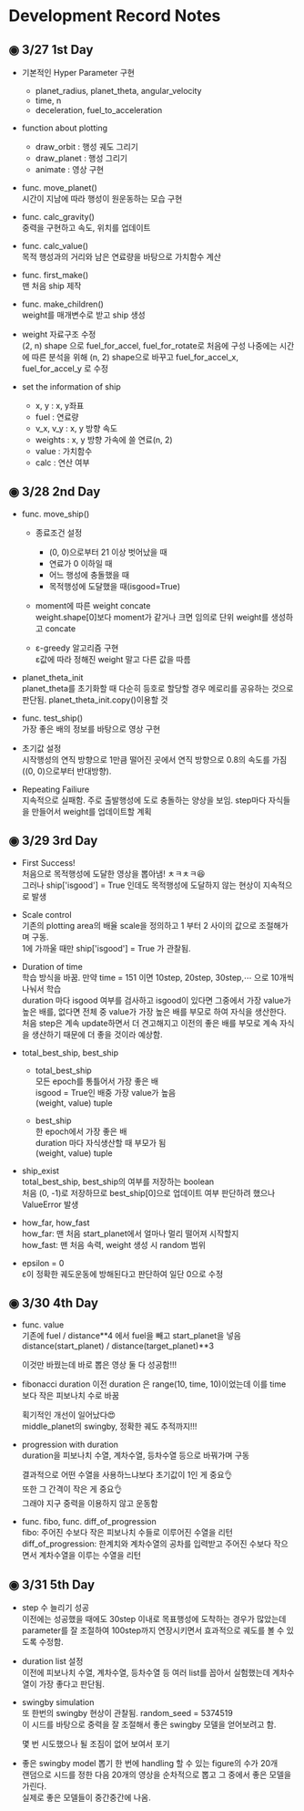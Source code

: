 # Development Record Notes

## ◉ 3/27 1st Day

- 기본적인 Hyper Parameter 구현

  - planet_radius, planet_theta, angular_velocity
  - time, n
  - deceleration, fuel_to_acceleration

- function about plotting

  - draw_orbit : 행성 궤도 그리기
  - draw_planet : 행성 그리기
  - animate : 영상 구현

- func. move_planet()  
  시간이 지남에 따라 행성이 원운동하는 모습 구현

- func. calc_gravity()  
  중력을 구현하고 속도, 위치를 업데이트

- func. calc_value()  
  목적 행성과의 거리와 남은 연료량을 바탕으로 가치함수 계산

- func. first_make()  
  맨 처음 ship 제작

- func. make_children()  
  weight를 매개변수로 받고 ship 생성

- weight 자료구조 수정  
  (2, n) shape 으로 fuel_for_accel, fuel_for_rotate로 처음에 구성
  나중에는 시간에 따른 분석을 위해 (n, 2) shape으로 바꾸고 fuel_for_accel_x, fuel_for_accel_y 로 수정

- set the information of ship
  - x, y : x, y좌표
  - fuel : 연료량
  - v_x, v_y : x, y 방향 속도
  - weights : x, y 방향 가속에 쓸 연료(n, 2)
  - value : 가치함수
  - calc : 연산 여부

## ◉ 3/28 2nd Day

- func. move_ship()

  - 종료조건 설정

    - (0, 0)으로부터 21 이상 벗어났을 때
    - 연료가 0 이하일 때
    - 어느 행성에 충돌했을 때
    - 목적행성에 도달했을 때(isgood=True)

  - moment에 따른 weight concate  
    weight.shape[0]보다 moment가 같거나 크면 임의로 단위 weight를 생성하고 concate

  - ɛ-greedy 알고리즘 구현  
    ɛ값에 따라 정해진 weight 말고 다른 값을 따름

- planet_theta_init  
  planet_theta를 초기화할 때 다순히 등호로 할당할 경우 메로리를 공유하는 것으로 판단됨. planet_theta_init.copy()이용할 것

- func. test_ship()  
  가장 좋은 배의 정보를 바탕으로 영상 구현

- 초기값 설정  
  시작행성의 연직 방향으로 1만큼 떨어진 곳에서 연직 방향으로 0.8의 속도를 가짐((0, 0)으로부터 반대방향).

- Repeating Failiure  
  지속적으로 실패함. 주로 출발행성에 도로 충돌하는 양상을 보임.
  step마다 자식들을 만들어서 weight를 업데이트할 계획

## ◉ 3/29 3rd Day

- First Success!  
  처음으로 목적행성에 도달한 영상을 뽑아냄! ㅊㅋㅊㅋ😆  
  그러나 ship['isgood'] = True 인데도 목적행성에 도달하지 않는 현상이 지속적으로 발생

- Scale control  
  기존의 plotting area의 배율 scale을 정의하고 1 부터 2 사이의 값으로 조절해가며 구동.  
  1에 가까울 때만 ship['isgood'] = True 가 관찰됨.

- Duration of time  
  학습 방식을 바꿈. 만약 time = 151 이면 10step, 20step, 30step,⋯ 으로 10개씩 나눠서 학습  
  duration 마다 isgood 여부를 검사하고 isgood이 있다면 그중에서 가장 value가 높은 배를, 없다면 전체 중 value가 가장 높은 배를 부모로 하여 자식을 생산한다.  
  처음 step은 계속 update하면서 더 견고해지고 이전의 좋은 배를 부모로 계속 자식을 생산하기 때문에 더 좋을 것이라 예상함.

- total_best_ship, best_ship

  - total_best_ship  
    모든 epoch를 통틀어서 가장 좋은 배  
    isgood = True인 배중 가장 value가 높음  
    (weight, value) tuple

  - best_ship  
    한 epoch에서 가장 좋은 배  
    duration 마다 자식생산할 때 부모가 됨  
    (weight, value) tuple

- ship_exist  
  total_best_ship, best_ship의 여부를 저장하는 boolean  
  처음 (0, -1)로 저장하므로 best_ship[0]으로 업데이트 여부 판단하려 했으나 ValueError 발생

- how_far, how_fast  
  how_far: 맨 처음 start_planet에서 얼마나 멀리 떨어져 시작할지  
  how_fast: 맨 처음 속력, weight 생성 시 random 범위

- epsilon = 0  
  ɛ이 정확한 궤도운동에 방해된다고 판단하여 일단 0으로 수정

## ◉ 3/30 4th Day

- func. value  
  기존에 fuel / distance**4 에서 fuel을 빼고 start_planet을 넣음  
  distance(start_planet) / distance(target_planet)**3

  이것만 바꿨는데 바로 뽑은 영상 둘 다 성공함!!!

- fibonacci duration
  이전 duration 은 range(10, time, 10)이었는데 이를 time 보다 작은 피보나치 수로 바꿈

  획기적인 개선이 일어났다😍  
  middle_planet의 swingby, 정확한 궤도 추적까지!!!

- progression with duration  
  duration을 피보나치 수열, 계차수열, 등차수열 등으로 바꿔가며 구동

  결과적으로 어떤 수열을 사용하느냐보다 초기값이 1인 게 중요👌  
  또한 그 간격이 작은 게 중요👌  
  그래야 지구 중력을 이용하지 않고 운동함

- func. fibo, func. diff_of_progression  
  fibo: 주어진 수보다 작은 피보나치 수들로 이루어진 수열을 리턴  
  diff_of_progression: 한계치와 계차수열의 공차를 입력받고 주어진 수보다 작으면서 계차수열을 이루는 수열을 리턴

## ◉ 3/31 5th Day

- step 수 늘리기 성공  
  이전에는 성공했을 때에도 30step 이내로 목표행성에 도착하는 경우가 많았는데 parameter를 잘 조절하여 100step까지 연장시키면서 효과적으로 궤도를 볼 수 있도록 수정함.

- duration list 설정  
  이전에 피보나치 수열, 계차수열, 등차수열 등 여러 list를 꼽아서 실험했는데 계차수열이 가장 좋다고 판단됨.

- swingby simulation  
  또 한번의 swingby 현상이 관찰됨. random_seed = 5374519  
  이 시드를 바탕으로 중력을 잘 조절해서 좋은 swingby 모델을 얻어보려고 함.

  몇 번 시도했으나 될 조짐이 없어 보여서 포기

- 좋은 swingby model 뽑기
  한 번에 handling 할 수 있는 figure의 수가 20개  
  랜덤으로 시드를 정한 다음 20개의 영상을 순차적으로 뽑고 그 중에서 좋은 모델을 가린다.  
  실제로 좋은 모델들이 중간중간에 나옴.
